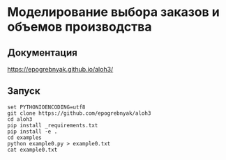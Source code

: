# Моделирование выбора заказов и объемов производства

## Документация

https://epogrebnyak.github.io/aloh3/

## Запуск  

```console
set PYTHONIOENCODING=utf8  
git clone https://github.com/epogrebnyak/aloh3
cd aloh3
pip install _requirements.txt  
pip install -e .
cd examples
python example0.py > example0.txt
cat example0.txt
```